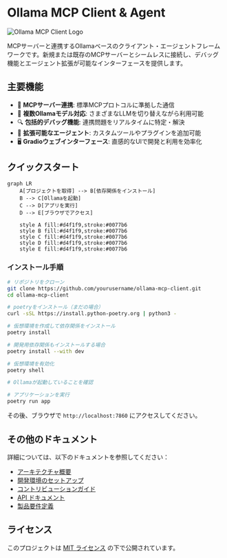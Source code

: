 # Ollama MCP Client & Agent

![Ollama MCP Client Logo](docs/assets/logo.png)

MCPサーバーと連携するOllamaベースのクライアント・エージェントフレームワークです。新規または既存のMCPサーバーとシームレスに接続し、デバッグ機能とエージェント拡張が可能なインターフェースを提供します。

## 主要機能

- 🔌 **MCPサーバー連携**: 標準MCPプロトコルに準拠した通信
- 🧠 **複数Ollamaモデル対応**: さまざまなLLMを切り替えながら利用可能
- 🔍 **包括的デバッグ機能**: 連携問題をリアルタイムに特定・解決
- 🧩 **拡張可能なエージェント**: カスタムツールやプラグインを追加可能
- 🖥️ **Gradioウェブインターフェース**: 直感的なUIで開発と利用を効率化

## クイックスタート

```mermaid
graph LR
    A[プロジェクトを取得] --> B[依存関係をインストール]
    B --> C[Ollamaを起動]
    C --> D[アプリを実行]
    D --> E[ブラウザでアクセス]
    
    style A fill:#d4f1f9,stroke:#0077b6
    style B fill:#d4f1f9,stroke:#0077b6
    style C fill:#d4f1f9,stroke:#0077b6
    style D fill:#d4f1f9,stroke:#0077b6
    style E fill:#d4f1f9,stroke:#0077b6
```

### インストール手順

```bash
# リポジトリをクローン
git clone https://github.com/yourusername/ollama-mcp-client.git
cd ollama-mcp-client

# poetryをインストール（まだの場合）
curl -sSL https://install.python-poetry.org | python3 -

# 仮想環境を作成して依存関係をインストール
poetry install

# 開発用依存関係もインストールする場合
poetry install --with dev

# 仮想環境を有効化
poetry shell

# Ollamaが起動していることを確認

# アプリケーションを実行
poetry run app
```

その後、ブラウザで `http://localhost:7860` にアクセスしてください。

## その他のドキュメント

詳細については、以下のドキュメントを参照してください：

- [アーキテクチャ概要](docs/ARCHITECTURE.md)
- [開発環境のセットアップ](docs/DEVELOPMENT_SETUP.md)
- [コントリビューションガイド](docs/CONTRIBUTING.md)
- [API ドキュメント](docs/API_DOCUMENTATION.md)
- [製品要件定義](docs/PRD.md)

## ライセンス

このプロジェクトは [MIT ライセンス](LICENSE) の下で公開されています。